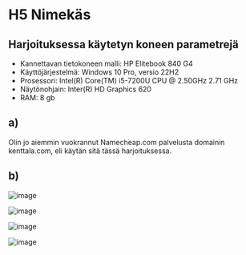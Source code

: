 # H5 Nimekäs


## Harjoituksessa käytetyn koneen parametrejä

- Kannettavan tietokoneen malli: HP Elitebook 840 G4
- Käyttöjärjestelmä: Windows 10 Pro, versio 22H2
- Prosessori: Intel(R) Core(TM) i5-7200U CPU @ 2.50GHz 2.71 GHz
- Näytönohjain: Inter(R) HD Graphics 620
- RAM: 8 gb



## a)

Olin jo aiemmin vuokrannut Namecheap.com palvelusta domainin kenttala.com, eli käytän sitä tässä harjoituksessa.

## b)

![image](https://github.com/user-attachments/assets/cdfb3f66-cc90-4060-82ae-c4cea3e8ebf7)

![image](https://github.com/user-attachments/assets/0fe01c61-5013-4540-9345-c6446f149016)

![image](https://github.com/user-attachments/assets/07217239-54a0-42a4-85f5-f4b63923c965)

![image](https://github.com/user-attachments/assets/42328c82-fbc5-47b6-ae25-653ec4f611d1)



